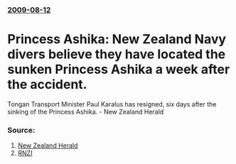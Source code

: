 ### [2009-08-12](/news/2009/08/12/index.md)

#  Princess Ashika: New Zealand Navy divers believe they have located the sunken Princess Ashika a week after the accident. 

Tongan Transport Minister Paul Karalus has resigned, six days after the sinking of the Princess Ashika. - New Zealand Herald


### Source:

1. [New Zealand Herald](http://www.nzherald.co.nz/world/news/article.cfm?c_id=2&objectid=10590099)
2. [RNZI](http://www.rnzi.com/pages/news.php?op=read&id=48405)
